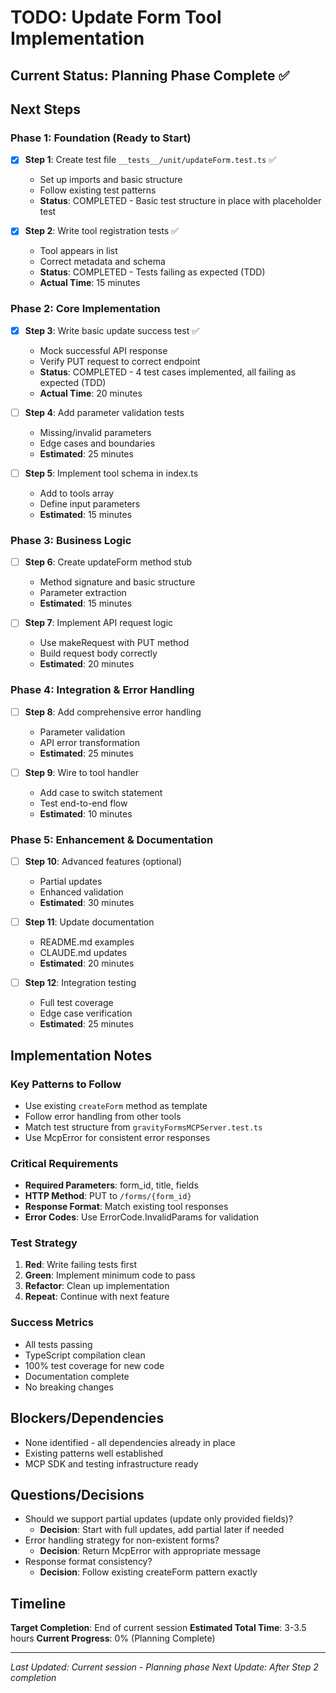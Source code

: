 # TODO: Update Form Tool Implementation

## Current Status: Planning Phase Complete ✅

## Next Steps

### Phase 1: Foundation (Ready to Start)
- [x] **Step 1**: Create test file `__tests__/unit/updateForm.test.ts` ✅
  - Set up imports and basic structure
  - Follow existing test patterns
  - **Status**: COMPLETED - Basic test structure in place with placeholder test

- [x] **Step 2**: Write tool registration tests ✅
  - Tool appears in list
  - Correct metadata and schema
  - **Status**: COMPLETED - Tests failing as expected (TDD)
  - **Actual Time**: 15 minutes

### Phase 2: Core Implementation  
- [x] **Step 3**: Write basic update success test ✅
  - Mock successful API response
  - Verify PUT request to correct endpoint
  - **Status**: COMPLETED - 4 test cases implemented, all failing as expected (TDD)
  - **Actual Time**: 20 minutes

- [ ] **Step 4**: Add parameter validation tests
  - Missing/invalid parameters
  - Edge cases and boundaries
  - **Estimated**: 25 minutes

- [ ] **Step 5**: Implement tool schema in index.ts
  - Add to tools array
  - Define input parameters
  - **Estimated**: 15 minutes

### Phase 3: Business Logic
- [ ] **Step 6**: Create updateForm method stub
  - Method signature and basic structure
  - Parameter extraction
  - **Estimated**: 15 minutes

- [ ] **Step 7**: Implement API request logic
  - Use makeRequest with PUT method
  - Build request body correctly
  - **Estimated**: 20 minutes

### Phase 4: Integration & Error Handling
- [ ] **Step 8**: Add comprehensive error handling
  - Parameter validation
  - API error transformation
  - **Estimated**: 25 minutes

- [ ] **Step 9**: Wire to tool handler
  - Add case to switch statement
  - Test end-to-end flow
  - **Estimated**: 10 minutes

### Phase 5: Enhancement & Documentation
- [ ] **Step 10**: Advanced features (optional)
  - Partial updates
  - Enhanced validation
  - **Estimated**: 30 minutes

- [ ] **Step 11**: Update documentation
  - README.md examples
  - CLAUDE.md updates
  - **Estimated**: 20 minutes

- [ ] **Step 12**: Integration testing
  - Full test coverage
  - Edge case verification
  - **Estimated**: 25 minutes

## Implementation Notes

### Key Patterns to Follow
- Use existing `createForm` method as template
- Follow error handling from other tools
- Match test structure from `gravityFormsMCPServer.test.ts`
- Use McpError for consistent error responses

### Critical Requirements
- **Required Parameters**: form_id, title, fields
- **HTTP Method**: PUT to `/forms/{form_id}`
- **Response Format**: Match existing tool responses
- **Error Codes**: Use ErrorCode.InvalidParams for validation

### Test Strategy
1. **Red**: Write failing tests first
2. **Green**: Implement minimum code to pass
3. **Refactor**: Clean up implementation
4. **Repeat**: Continue with next feature

### Success Metrics
- All tests passing
- TypeScript compilation clean
- 100% test coverage for new code
- Documentation complete
- No breaking changes

## Blockers/Dependencies
- None identified - all dependencies already in place
- Existing patterns well established
- MCP SDK and testing infrastructure ready

## Questions/Decisions
- Should we support partial updates (update only provided fields)?
  - **Decision**: Start with full updates, add partial later if needed
- Error handling strategy for non-existent forms?
  - **Decision**: Return McpError with appropriate message
- Response format consistency?
  - **Decision**: Follow existing createForm pattern exactly

## Timeline
**Target Completion**: End of current session
**Estimated Total Time**: 3-3.5 hours
**Current Progress**: 0% (Planning Complete)

---
*Last Updated: Current session - Planning phase*
*Next Update: After Step 2 completion*